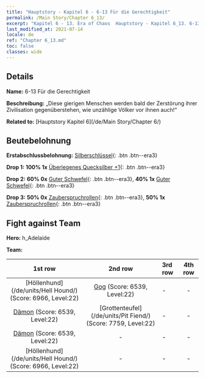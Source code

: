 ```yaml
---
title: "Hauptstory - Kapitel 6 - 6-13 Für die Gerechtigkeit"
permalink: /Main Story/Chapter 6_13/
excerpt: "Kapitel 6 - 13. Era of Chaos  Hauptstory - Kapitel 6_13. 6-13 Für die Gerechtigkeit"
last_modified_at: 2021-07-14
locale: de
ref: "Chapter 6_13.md"
toc: false
classes: wide
---
```


## Details

 **Name:** 6-13 Für die Gerechtigkeit

 **Beschreibung:** „Diese gierigen Menschen werden bald der Zerstörung ihrer Zivilisation gegenüberstehen, wie unzählige Völker vor ihnen auch!“

 **Related to:** [Hauptstory Kapitel 6](/de/Main Story/Chapter 6/)

## Beutebelohnung

 **Erstabschlussbelohnung:** [Silberschlüssel](/ItemsDE/con_693/){: .btn .btn--era3}

 **Drop 1:** **100% 1x** [Überlegenes Quecksilber +1](/ItemsDE/mat_21/){: .btn .btn--era3}

 **Drop 2:** **60% 0x** [Guter Schwefel](/ItemsDE/mat_15/){: .btn .btn--era3}, **40% 1x** [Guter Schwefel](/ItemsDE/mat_15/){: .btn .btn--era3}

 **Drop 3:** **50% 0x** [Zauberspruchrollen](/ItemsDE/con_694/){: .btn .btn--era3}, **50% 1x** [Zauberspruchrollen](/ItemsDE/con_694/){: .btn .btn--era3}


## Fight against Team
 **Hero:** h_Adelaide

 **Team:**


  | 1st row | 2nd row | 3rd row | 4th row |
  |:----:|:----:|:----|:----:|
  | [Höllenhund](/de/units/Hell Hound/) (Score: 6966, Level:22)  | [Gog](/de/units/Gog/) (Score: 6539, Level:22)  | - | - |
  | [Dämon](/de/units/Demon/) (Score: 6539, Level:22)  | [Grottenteufel](/de/units/Pit Fiend/) (Score: 7759, Level:22)  | - | - |
  | [Dämon](/de/units/Demon/) (Score: 6539, Level:22)  | - | - | - |
  | [Höllenhund](/de/units/Hell Hound/) (Score: 6966, Level:22)  | - | - | - |


